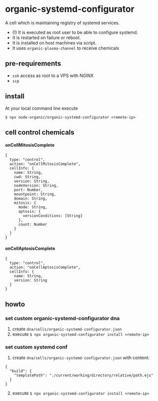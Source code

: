 # organic-systemd-configurator

A cell which is maintaining registry of systemd services.

* (!) It is executed as root user to be able to configure systemd. 
* It is restarted on failure or reboot.
* It is installed on host machines via script.
* It uses `organic-plasma-channel` to receive chemicals

## pre-requirements

* `ssh` access as root to a VPS with NGINX
* `scp`

## install

At your local command line execute

```
$ npx node-organic/organic-systemd-configurator <remote-ip>
```

## cell control chemicals

#### onCellMitosisComplete

```
{
  type: "control",
  action: "onCellMitosisComplete",
  cellInfo: {
    name: String,
    cwd: String,
    version: String,
    nodeVersion: String,
    port: Number,
    mountpoint: String,
    domain: String,
    mitosis: {
      mode: String,
      aptosis: {
        versionConditions: [String]
      },
      count: Number
    }
  }
}
```

#### onCellAptosisComplete

```
{
  type: "control",
  action: "onCellAptosisComplete",
  cellInfo: {
    name: String,
    version: String
  }
}
```

## howto

### set custom organic-systemd-configurator dna

1. create `dna/cells/organic-systemd-configurator.json`
2. execute `$ npx organic-systemd-configurator install <remote-ip>`

### set custom systemd conf

1. create `dna/cells/organic-systemd-configurator.json` with content:

  ```
  {
    "build": {
      "templatePath": "./current/working/directory/relative/path.ejs"
    }
  }
  ```
  
2. execute `$ npx organic-systemd-configurator install <remote-ip>`
